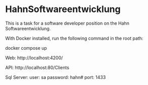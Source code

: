 # HahnSoftwareentwicklung
This is a task for a software developer position on the Hahn Softwareentwicklung.

With Docker installed, run the following command in the root path:

docker compose up

Web:
http://localhost:4200/

API:
http://localhost:80/Clients

Sql Server:
user: sa
password: hahn#
port: 1433
